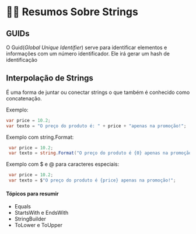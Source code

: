 # 🐱‍💻 Resumos Sobre Strings

## GUIDs

O Guid(_Global Unique Identifier_) serve para identificar elementos e informações com um número identificador. Ele irá gerar um hash de identificação

## Interpolação de Strings

 É uma forma de juntar ou conectar strings o que também é conhecido como concatenação.

 Exemplo:

 ```c#
 var price = 10.2;
 var texto = "O preço do produto é: " + price + "apenas na promoção!";

 ```

Exemplo com string.Format:

```c#
 var price = 10.2;
 var texto = string.Format("O preço do produto é {0} apenas na promoção!", price);

 ```

Exemplo com $ e @ para caracteres especiais:

```c#
 var price = 10.2;
 var texto = $"O preço do produto é {price} apenas na promoção!";

 ```

#### Tópicos para resumir

- Equals
- StartsWith e EndsWith
- StringBuilder
- ToLower e ToUpper
